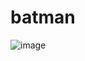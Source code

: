 # batman
![image](https://user-images.githubusercontent.com/38028595/233783166-da4a3917-2f70-4b86-99c3-5d9db8951be4.png)
